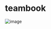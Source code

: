 # teambook

![image](https://user-images.githubusercontent.com/87442076/207146985-bf8d67c2-9951-4fe3-ab6e-3fd841050d1e.png)
